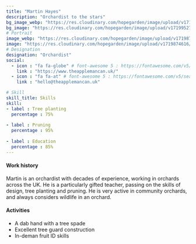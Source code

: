 ```yaml
---
title: "Martin Hayes"
description: "Orchardist to the stars"
bg_image_webp: "https://res.cloudinary.com/hopegarden/image/upload/v1719952740/title-poppy.webp"
bg_image: "https://res.cloudinary.com/hopegarden/image/upload/v1719952740/title-poppy.webp"
# Portrait
image_webp: "https://res.cloudinary.com/hopegarden/image/upload/v1719874616/martin-hayes-orchardist.webp"
image: "https://res.cloudinary.com/hopegarden/image/upload/v1719874616/martin-hayes-orchardist.jpg"
# Designation
designation: "Orchardist"
social:
  - icon : "fa fa-globe" # font-awesome 5 : https://fontawesome.com/v5/search
    link : "https://www.theapplemancan.uk/"
  - icon : "fa fa-at" # font-awesome 5 : https://fontawesome.com/v5/search
    link : "hello@theapplemancan.uk"

# Skill
skill_title: Skills
skill:
- label : Tree planting
  percentage : 75%
  
- label : Pruning
  percentage : 95%
  
- label : Education
  percentage : 85%
---
```


#### Work history
Martin is an orchardist with decades of experience, working in orchards across the UK. He is a particularly gifted teacher, passing on the skills of design, tree planting and pruning. He is very active in community orchards, and always considers wildlife in an orchard.

#### Activities
* A dab hand with a tree spade
* Excellent tree guard construction
* In-deman fruit ID skills 
